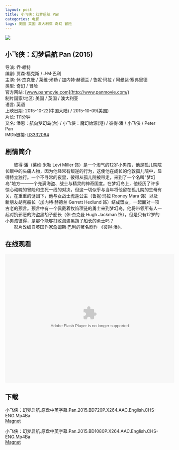 ```yaml
---
layout: post
title: 小飞侠：幻梦启航 Pan
categories: 电影
tags: 美国 英国 澳大利亚 奇幻 冒险
---
```


[![](http://i2.piimg.com/afa242da74bd908at.jpg)](http://i2.piimg.com/afa242da74bd908a.jpg)

## 小飞侠：幻梦启航 Pan (2015)
导演: 乔·赖特  
编剧: 贾森·福克斯 / J·M·巴利  
主演: 休·杰克曼 / 莱维·米勒 / 加内特·赫德兰 / 鲁妮·玛拉 / 阿曼达·塞弗里德  
类型: 奇幻 / 冒险  
官方网站: [www.panmovie.com](http://www.panmovie.com/)  
制片国家/地区: 美国 / 英国 / 澳大利亚  
语言: 英语  
上映日期: 2015-10-22(中国大陆) / 2015-10-09(美国)  
片长: 111分钟  
又名: 潘恩：航向梦幻岛(台) / 小飞侠：魔幻始源(港) / 彼得·潘 / 小飞侠 / Peter Pan  
IMDb链接: [tt3332064](http://www.imdb.com/title/tt3332064)

## 剧情简介
　　彼得·潘（莱维·米勒 Levi Miller 饰）是一个淘气的12岁小男孩，他是孤儿院院长眼中的头痛人物，因为他经常有叛逆的行为，这使他在成长的伦敦孤儿院中，显得特立独行。一个不寻常的夜里，彼得从孤儿院被带走，来到了一个名叫"梦幻岛"地方——一个充满海盗、战士与精灵的神奇国度。在梦幻岛上，他经历了许多惊心动魄的冒险和生死一线的对决，但这一切似乎与当年将他留在孤儿院的生母有关，在重重的谜团下，他与女战士虎莲公主（鲁妮·玛拉 Rooney Mara 饰）以及新朋友胡克船长（加内特·赫德兰 Garrett Hedlund 饰）结成盟友，一起面对一项古老的预言。预言中有一个佩戴着牧笛项链的勇士来到梦幻岛，他将带领所有人一起对抗邪恶的海盗黑胡子船长（休·杰克曼 Hugh Jackman 饰），但是只有12岁的小男孩彼得，是那个能够打败海盗黑胡子船长的勇士吗？   
　　影片改编自英国作家詹姆斯·巴利的著名剧作 《彼得·潘》。

## 在线观看
<embed height="415" width="544" quality="high" allowfullscreen="true" type="application/x-shockwave-flash" src="http://static.hdslb.com/miniloader.swf" flashvars="aid=4149590&page=1" pluginspage="http://www.adobe.com/shockwave/download/download.cgi?P1_Prod_Version=ShockwaveFlash" />

## 下载
小飞侠：幻梦启航.原盘中英字幕.Pan.2015.BD720P.X264.AAC.English.CHS-ENG.Mp4Ba  
[Magnet](magnet:?xt=urn:btih:91d88fe225b96d31f32d188de1779fd380a76f51)

小飞侠：幻梦启航.原盘中英字幕.Pan.2015.BD1080P.X264.AAC.English.CHS-ENG.Mp4Ba  
[Magnet](magnet:?xt=urn:btih:d171bd58ba9e52217671eda27677c1b76d4fb8b2)
